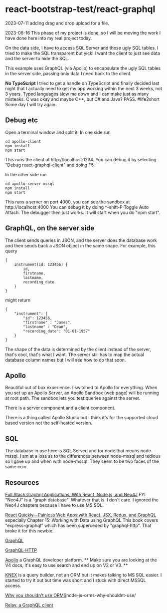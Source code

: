 # react-bootstrap-test/react-graphql

2023-07-11 adding drag and drop upload for a file.

2023-06-16 This phase of my project is done, so I will be moving
the work I have done here into my real project today.

On the data side, I have to access SQL Server and those ugly SQL tables.
I tried to make the SQL transparent but yick! I want the client to
just see data and the server to hide the SQL.

This example uses GraphQL (via Apollo) to encapsulate the ugly SQL tables
in the server side, passing only data I need back to the client.

**No TypeScript** I tried to get a handle on TypeScript and finally decided last night that I actually need to get my 
app working within the next 3 weeks, not 3 years. Typed languages slow me down
and I can make just as many misteaks. C was okay and maybe C++, but C# and Java? PASS. #life2short
Some day I will try again.

## Debug etc

Open a terminal window and split it. In one side run

    cd apollo-client
    npm install
    npm start

This runs the client at http://localhost:1234.
You can debug it by selecting "Debug react-graphql-client" and doing F5.

In the other side run

    cd apollo-server-mssql
    npm install
    npm start

This runs a server on port 4000, you can see the sandbox at http://localhost:4000
You can debug it by doing ^-shift-P Toggle Auto Attach. The debugger then just
works. It will start when you do "npm start".

## GraphQL, on the server side

The client sends queries in JSON, and the server does the database work and then sends back a JSON object in the same shape.
For example, this query

    {
        instrument(id: 123456) {
            id,
            firstname,
            lastname,
            recording_date
        }
    }

might return

    {
        "instrument": {
            "id": 123456,
            "firstname" : "James",
            "lastname" : "Dean",
            "recording_date": "01-01-1957"
        }
    }

The shape of the data is determined by the client instead of the server, that's cool, that's what I want. The server still has to map the actual database column names but I will see how to do that soon.
## Apollo

Beautiful out of box experience. I switched to Apollo for everything.
When you set up an Apollo Server, an Apollo Sandbox (web page) will be running at root path. The sandbox lets you test queries against the server. 

There is a server component and a client component. 

There is a thing called Apollo Studio but I think it's for the supported cloud based version not the self-hosted version.

## SQL

The database in use here is SQL Server, and for node that means node-mssql. I am at a loss as to the differences between node-mssql and tedious so I gave up and when with node-mssql. They seem to be two faces of the same coin.

## Resources

[Full Stack Graphql Applications: With React, Node.js, and Neo4J](https://acm.percipio.com/books/0827e186-d1c8-4a48-86a1-93e48ea0a3c3#epubcfi(/6/34!/4/2%5Bepubmain%5D/2%5Bch01lev1sec4%5D/2/2/1:0)) FYI "Neo4J" is a "graph database". Whatever that is.
I don't care. I ignored the Neo4J chapters because I have to use MS SQL.

[React Quickly—Painless Web Apps with React, JSX, Redux, and GraphQL](https://acm.percipio.com/books/0466b36a-c7fc-4ebc-9722-b431012416fb#epubcfi(/6/234!/4/2%5Bepubmain%5D/2%5Bch15%5D/2/2/1:0)) especially Chapter 15: Working with Data using GraphQL This book covers "express-graphql" which has been superceded by "graphql-http". That broke it for this newbie.

[GraphQL](https://github.com/graphql/graphql-js)

[GraphQL-HTTP](https://github.com/graphql/graphql-http)

[Apollo](https://apollographql.com) a GraphQL developer platform.
** Make sure you are looking at the V4 docs, it's easy to 
use search and end up on V2 or V3. **

[KNEX](https://knexjs.org/) is a query builder, not an ORM but it makes talking to MS SQL easier. I started to try it out but time was short and I stuck with direct MSSQL access.

[Why you shouldn't use ORMS](https://blog.logrocket.com/)node-js-orms-why-shouldnt-use/

[Relay, a GraphQL client](https://relay.dev/)

